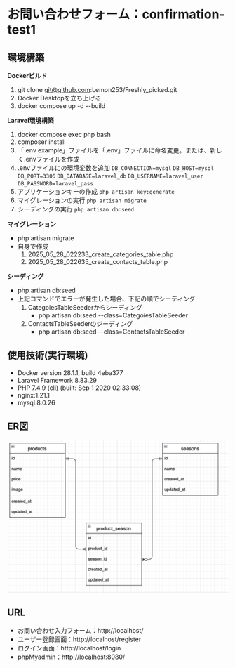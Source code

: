 # お問い合わせフォーム：confirmation-test1

## 環境構築

**Dockerビルド**
<!-- 自身で作成時、2.の箇所がなかった -->
1. git clone git@github.com:Lemon253/Freshly_picked.git
2. Docker Desktopを立ち上げる
3. docker compose up -d --build

<!-- Laravelの環境構築で下記の１～５がぬけていた -->
**Laravel環境構築**
1. docker compose exec php bash
2. composer install
3. 「.env example」ファイルを「.env」ファイルに命名変更。または、新しく.envファイルを作成
4. .envファイルにの環境変数を追加
`DB_CONNECTION=mysql`
`DB_HOST=mysql`
`DB_PORT=3306`
`DB_DATABASE=laravel_db`
`DB_USERNAME=laravel_user`
`DB_PASSWORD=laravel_pass`
5. アプリケーションキーの作成
`php artisan key:generate`
6. マイグレーションの実行
`php artisan migrate`
7. シーディングの実行
`php artisan db:seed`

<!-- 下記は自身で作成 -->
**マイグレーション**
* php artisan migrate
* 自身で作成
    1. 2025_05_28_022233_create_categories_table.php
    2. 2025_05_28_022635_create_contacts_table.php

**シーディング**
* php artisan db:seed
* 上記コマンドでエラーが発生した場合、下記の順でシーディング
    1. CategoiesTableSeederからシーディング
        - php artisan db:seed --class=CategoiesTableSeeder
    2. ContactsTableSeederのジーディング
        - php artisan db:seed --class=ContactsTableSeeder

<!-- これはおおむね解答と同じ。解答では、php,Laravel,mysqlのみだった -->
## 使用技術(実行環境)
- Docker version 28.1.1, build 4eba377
- Laravel Framework 8.83.29
- PHP 7.4.9 (cli) (built: Sep  1 2020 02:33:08)
- nginx:1.21.1
- mysql:8.0.26

<!-- ER図内容OK -->
## ER図
![ER](ER_mogitate.png)

## URL
* お問い合わせ入力フォーム：http://localhost/
* ユーザー登録画面：http://localhost/register
* ログイン画面：http://localhost/login
* phpMyadmin：http://localhost:8080/